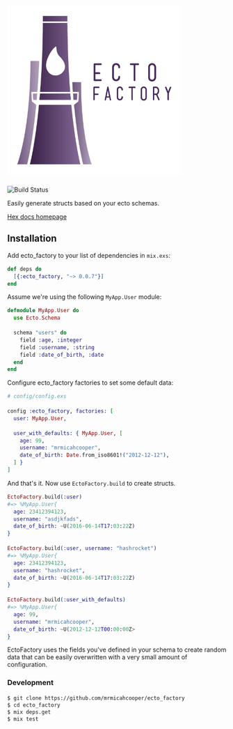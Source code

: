 <h1>
<img width="400" src="/logos/ectofactory_logo_text.png"/>
</h1>
<img src="https://travis-ci.org/mrmicahcooper/ecto_factory.svg?branch=master" alt="Build Status">


Easily generate structs based on your ecto schemas.

[Hex docs homepage](https://hexdocs.pm/ecto_factory/api-reference.html)

## Installation

Add ecto_factory to your list of dependencies in `mix.exs`:

```elixir
def deps do
  [{:ecto_factory, "~> 0.0.7"}]
end
```

Assume we're using the following `MyApp.User` module:

```elixir
defmodule MyApp.User do
  use Ecto.Schema

  schema "users" do
    field :age, :integer
    field :username, :string
    field :date_of_birth, :date
  end
end

```

Configure ecto_factory factories to set some default data:

```elixir
# config/config.exs

config :ecto_factory, factories: [
  user: MyApp.User,

  user_with_defaults: { MyApp.User, [
    age: 99,
    username: "mrmicahcooper",
    date_of_birth: Date.from_iso8601!("2012-12-12"),
  ] }
]
```

And that's it. Now use `EctoFactory.build` to create structs.

```elixir
EctoFactory.build(:user) 
#=> %MyApp.User{
  age: 23412394123,
  username: "asdjkfads",
  date_of_birth: ~U(2016-06-14T17:03:22Z)
}

EctoFactory.build(:user, username: "hashrocket")
#=> %MyApp.User{
  age: 23412394123,
  username: "hashrocket",
  date_of_birth: ~U(2016-06-14T17:03:22Z)
}

EctoFactory.build(:user_with_defaults)
#=> %MyApp.User{
  age: 99, 
  username: "mrmicahcooper", 
  date_of_birth: ~U(2012-12-12T00:00:00Z>
}

```

EctoFactory uses the fields you've defined in your schema to create random data that can be easily overwritten with a very small amount of configuration.

### Development

```
$ git clone https://github.com/mrmicahcooper/ecto_factory
$ cd ecto_factory
$ mix deps.get
$ mix test
```
